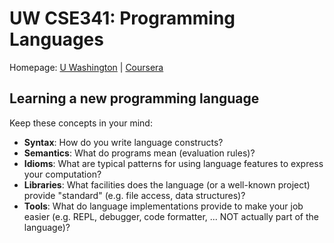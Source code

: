 # UW CSE341: Programming Languages

Homepage: [U Washington](https://courses.cs.washington.edu/courses/cse341/13sp/) | [Coursera](https://www.coursera.org/learn/programming-languages)

## Learning a new programming language

Keep these concepts in your mind:

- **Syntax**: How do you write language constructs?
- **Semantics**: What do programs mean (evaluation rules)?
- **Idioms**: What are typical patterns for using language features to express your computation?
- **Libraries**: What facilities does the language (or a well-known project) provide "standard" (e.g. file access, data structures)?
- **Tools**: What do language implementations provide to make your job easier (e.g. REPL, debugger, code formatter, ... NOT actually part of the language)?
